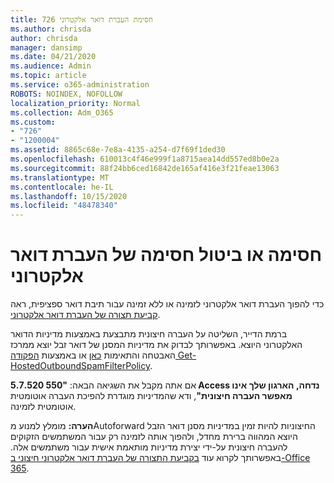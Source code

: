 ```yaml
---
title: 726 חסימת העברת דואר אלקטרוני
ms.author: chrisda
author: chrisda
manager: dansimp
ms.date: 04/21/2020
ms.audience: Admin
ms.topic: article
ms.service: o365-administration
ROBOTS: NOINDEX, NOFOLLOW
localization_priority: Normal
ms.collection: Adm_O365
ms.custom:
- "726"
- "1200004"
ms.assetid: 8865c68e-7e8a-4135-a254-d7f69f1ded30
ms.openlocfilehash: 610013c4f46e999f1a8715aea14dd557ed8b0e2a
ms.sourcegitcommit: 88f24bb6ced16842de165af416e3f21feae13063
ms.translationtype: MT
ms.contentlocale: he-IL
ms.lasthandoff: 10/15/2020
ms.locfileid: "48478340"
---
```

# <a name="blocking-or-unblocking-email-forwarding"></a>חסימה או ביטול חסימה של העברת דואר אלקטרוני

כדי להפוך העברת דואר אלקטרוני לזמינה או ללא זמינה עבור תיבת דואר ספציפית, ראה [קביעת תצורה של העברת דואר אלקטרוני](https://docs.microsoft.com/microsoft-365/admin/email/configure-email-forwarding).

ברמת הדייר, השליטה על העברה חיצונית מתבצעת באמצעות מדיניות הדואר האלקטרוני היוצא. באפשרותך לבדוק את מדיניות המסנן של דואר זבל יוצא ממרכז האבטחה והתאימות [כאן](https://protection.office.com/antispam) או באמצעות [הפקודה Get-HostedOutboundSpamFilterPolicy](https://docs.microsoft.com/powershell/module/exchange/get-hostedoutboundspamfilterpolicy).

אם אתה מקבל את השגיאה הבאה: **"550 5.7.520 Access נדחה, הארגון שלך אינו מאפשר העברה חיצונית"**, ודא שהמדיניות מוגדרת להפיכת העברה אוטומטית אוטומטית לזמינה.

**הערה:** מומלץ למנוע מAutoforward החיצוניות להיות זמין במדיניות מסנן דואר הזבל היוצא המהווה ברירת מחדל, ולהפוך אותה לזמינה רק עבור המשתמשים הזקוקים להעברה חיצונית על-ידי יצירת מדיניות מותאמת אישית עבור משתמשים אלה. באפשרותך לקרוא עוד [בקביעת התצורה של העברת דואר אלקטרוני חיצוני ב-Office 365](https://docs.microsoft.com/microsoft-365/security/office-365-security/external-email-forwarding).